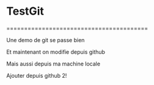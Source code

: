 # TestGit
========================================

Une demo de git se passe bien

Et maintenant on modifie depuis github

Mais aussi depuis ma machine locale

Ajouter depuis github 2!
